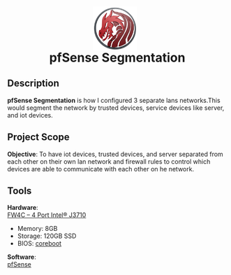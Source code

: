 <div align="center" style="white-space: nowrap;">
  <img src="https://github.com/4LifeStrategy/4LifeStrategy/blob/88ffe3009f1399de4502d4d5641c8f7a0fd56852/4LifeStrategy%20Logo%20Center.png" alt="4LifeStrategy Logo" width="100" style="display:inline-block; vertical-align:middle; margin-right:10px;">
  <h1 style="margin:0; vertical-align:middle;">pfSense Segmentation</h1>
</div>

## Description

**pfSense Segmentation** is how I configured 3 separate lans networks.This would segment the network by trusted devices, service devices like server, and iot devices.

## Project Scope

**Objective**: To have iot devices, trusted devices, and server separated from each other on their own lan network and firewall rules to control which devices are able to communicate with each other on he network.

## Tools

**Hardware**:
<br/>[FW4C – 4 Port Intel® J3710](https://protectli.com/product/fw4c/)
- Memory: 8GB
- Storage: 120GB SSD
- BIOS: [coreboot](https://github.com/coreboot/coreboot)<br/>

**Software**:
<br/>[pfSense](https://www.pfsense.org/)<br/>
